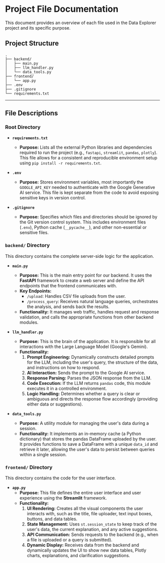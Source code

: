 
# Project File Documentation

This document provides an overview of each file used in the Data Explorer project and its specific purpose.

## Project Structure

```
.
├── backend/
│   ├── main.py
│   ├── llm_handler.py
│   └── data_tools.py
├── frontend/
│   └── app.py
├── .env
├── .gitignore
└── requirements.txt
```

---

## File Descriptions

### Root Directory

*   **`requirements.txt`**
    *   **Purpose:** Lists all the external Python libraries and dependencies required to run the project (e.g., `fastapi`, `streamlit`, `pandas`, `plotly`). This file allows for a consistent and reproducible environment setup using `pip install -r requirements.txt`.

*   **`.env`**
    *   **Purpose:** Stores environment variables, most importantly the `GOOGLE_API_KEY` needed to authenticate with the Google Generative AI service. This file is kept separate from the code to avoid exposing sensitive keys in version control.

*   **`.gitignore`**
    *   **Purpose:** Specifies which files and directories should be ignored by the Git version control system. This includes environment files (`.env`), Python cache (`__pycache__`), and other non-essential or sensitive files.

### `backend/` Directory

This directory contains the complete server-side logic for the application.

*   **`main.py`**
    *   **Purpose:** This is the main entry point for our backend. It uses the **FastAPI** framework to create a web server and define the API endpoints that the frontend communicates with.
    *   **Key Endpoints:**
        *   `/upload`: Handles CSV file uploads from the user.
        *   `/process_query`: Receives natural language queries, orchestrates the analysis, and sends back the results.
    *   **Functionality:** It manages web traffic, handles request and response validation, and calls the appropriate functions from other backend modules.

*   **`llm_handler.py`**
    *   **Purpose:** This is the brain of the application. It is responsible for all interactions with the Large Language Model (Google's Gemini).
    *   **Functionality:**
        1.  **Prompt Engineering:** Dynamically constructs detailed prompts for the LLM, including the user's query, the structure of the data, and instructions on how to respond.
        2.  **AI Interaction:** Sends the prompt to the Google AI service.
        3.  **Response Parsing:** Parses the JSON response from the LLM.
        4.  **Code Execution:** If the LLM returns `pandas` code, this module executes it in a controlled environment.
        5.  **Logic Handling:** Determines whether a query is clear or ambiguous and directs the response flow accordingly (providing either data or suggestions).

*   **`data_tools.py`**
    *   **Purpose:** A utility module for managing the user's data during a session.
    *   **Functionality:** It implements an in-memory cache (a Python dictionary) that stores the pandas DataFrame uploaded by the user. It provides functions to save a DataFrame with a unique `data_id` and retrieve it later, allowing the user's data to persist between queries within a single session.

### `frontend/` Directory

This directory contains the code for the user interface.

*   **`app.py`**
    *   **Purpose:** This file defines the entire user interface and user experience using the **Streamlit** framework.
    *   **Functionality:**
        1.  **UI Rendering:** Creates all the visual components the user interacts with, such as the title, file uploader, text input boxes, buttons, and data tables.
        2.  **State Management:** Uses `st.session_state` to keep track of the user's data, the current explanation, and any active suggestions.
        3.  **API Communication:** Sends requests to the backend (e.g., when a file is uploaded or a query is submitted).
        4.  **Dynamic Display:** Receives data from the backend and dynamically updates the UI to show new data tables, Plotly charts, explanations, and clarification suggestions.
